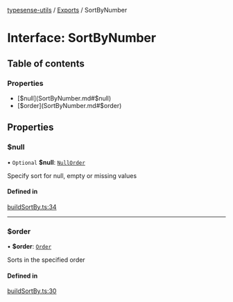 [typesense-utils](../README.md) / [Exports](../modules.md) / SortByNumber

# Interface: SortByNumber

## Table of contents

### Properties

- [$null](SortByNumber.md#$null)
- [$order](SortByNumber.md#$order)

## Properties

### $null

• `Optional` **$null**: [`NullOrder`](../enums/NullOrder.md)

Specify sort for null, empty or missing values

#### Defined in

[buildSortBy.ts:34](https://github.com/igrek8/typesense-utils/blob/9d31e34/src/buildSortBy.ts#L34)

___

### $order

• **$order**: [`Order`](../enums/Order.md)

Sorts in the specified order

#### Defined in

[buildSortBy.ts:30](https://github.com/igrek8/typesense-utils/blob/9d31e34/src/buildSortBy.ts#L30)
